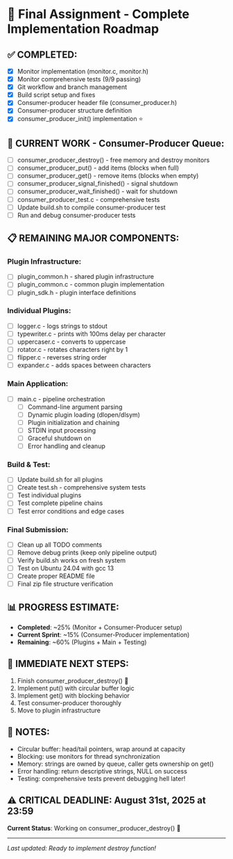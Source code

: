 # 🚀 Final Assignment - Complete Implementation Roadmap

## ✅ COMPLETED:
- [x] Monitor implementation (monitor.c, monitor.h)
- [x] Monitor comprehensive tests (9/9 passing)
- [x] Git workflow and branch management
- [x] Build script setup and fixes
- [x] Consumer-producer header file (consumer_producer.h)
- [x] Consumer-producer structure definition
- [x] consumer_producer_init() implementation ⭐

## 🔧 CURRENT WORK - Consumer-Producer Queue:
- [ ] consumer_producer_destroy() - free memory and destroy monitors
- [ ] consumer_producer_put() - add items (blocks when full)
- [ ] consumer_producer_get() - remove items (blocks when empty)  
- [ ] consumer_producer_signal_finished() - signal shutdown
- [ ] consumer_producer_wait_finished() - wait for shutdown
- [ ] consumer_producer_test.c - comprehensive tests
- [ ] Update build.sh to compile consumer-producer test
- [ ] Run and debug consumer-producer tests

## 📋 REMAINING MAJOR COMPONENTS:

### Plugin Infrastructure:
- [ ] plugin_common.h - shared plugin infrastructure
- [ ] plugin_common.c - common plugin implementation
- [ ] plugin_sdk.h - plugin interface definitions

### Individual Plugins:
- [ ] logger.c - logs strings to stdout
- [ ] typewriter.c - prints with 100ms delay per character
- [ ] uppercaser.c - converts to uppercase
- [ ] rotator.c - rotates characters right by 1
- [ ] flipper.c - reverses string order
- [ ] expander.c - adds spaces between characters

### Main Application:
- [ ] main.c - pipeline orchestration
  - [ ] Command-line argument parsing
  - [ ] Dynamic plugin loading (dlopen/dlsym)
  - [ ] Plugin initialization and chaining
  - [ ] STDIN input processing
  - [ ] Graceful shutdown on <END>
  - [ ] Error handling and cleanup

### Build & Test:
- [ ] Update build.sh for all plugins
- [ ] Create test.sh - comprehensive system tests
- [ ] Test individual plugins
- [ ] Test complete pipeline chains
- [ ] Test error conditions and edge cases

### Final Submission:
- [ ] Clean up all TODO comments
- [ ] Remove debug prints (keep only pipeline output)
- [ ] Verify build.sh works on fresh system
- [ ] Test on Ubuntu 24.04 with gcc 13
- [ ] Create proper README file
- [ ] Final zip file structure verification

## 📊 PROGRESS ESTIMATE:
- **Completed**: ~25% (Monitor + Consumer-Producer setup)
- **Current Sprint**: ~15% (Consumer-Producer implementation)
- **Remaining**: ~60% (Plugins + Main + Testing)

## 🎯 IMMEDIATE NEXT STEPS:
1. Finish consumer_producer_destroy() 🔨
2. Implement put() with circular buffer logic
3. Implement get() with blocking behavior
4. Test consumer-producer thoroughly
5. Move to plugin infrastructure

## 📝 NOTES:
- Circular buffer: head/tail pointers, wrap around at capacity
- Blocking: use monitors for thread synchronization
- Memory: strings are owned by queue, caller gets ownership on get()
- Error handling: return descriptive strings, NULL on success
- Testing: comprehensive tests prevent debugging hell later!

## ⚠️ CRITICAL DEADLINE: August 31st, 2025 at 23:59

**Current Status**: Working on consumer_producer_destroy() 🔧

---
*Last updated: Ready to implement destroy function!*
